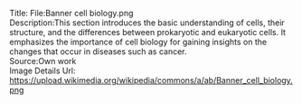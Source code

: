 Title: File:Banner cell biology.png\
Description:This section introduces the basic understanding of cells, their structure, and the differences between prokaryotic and eukaryotic cells. It emphasizes the importance of cell biology for gaining insights on the changes that occur in diseases such as cancer.\
Source:Own work\
Image Details Url: https://upload.wikimedia.org/wikipedia/commons/a/ab/Banner_cell_biology.png